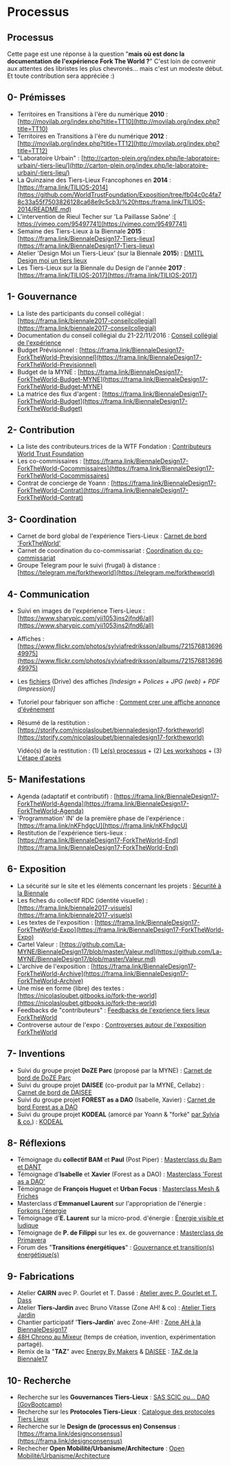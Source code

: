 # Processus

## Processus

Cette page est une réponse à la question "**mais où est donc la documentation de l'expérience Fork The World ?**" C'est loin de convenir aux attentes des libristes les plus chevronés... mais c'est un modeste début. Et toute contribution sera appréciée :\)

## 0- Prémisses

* Territoires en Transitions à l'ère du numérique **2010** : [http://movilab.org/index.php?title=TT10](http://movilab.org/index.php?title=TT10)
* Territoires en Transitions à l'ère du numérique **2012** : [http://movilab.org/index.php?title=TT12](http://movilab.org/index.php?title=TT12)
* "Laboratoire Urbain" : [http://carton-plein.org/index.php/le-laboratoire-urbain/-tiers-lieu/](http://carton-plein.org/index.php/le-laboratoire-urbain/-tiers-lieu/)
* La Quinzaine des Tiers-Lieux Francophones en **2014** : [https://frama.link/TILIOS-2014](https://github.com/WorldTrustFoundation/Exposition/tree/fb04c0c4fa78c33a55f7503826128ca68e9c5cb3/%20https:/frama.link/TILIOS-2014/README.md)
* L'intervention de Rieul Techer sur 'La Paillasse Saône' :[ https://vimeo.com/95497741](https://vimeo.com/95497741)
* Semaine des Tiers-Lieux à la Biennale **2015** : [https://frama.link/BiennaleDesign17-Tiers-lieux](https://frama.link/BiennaleDesign17-Tiers-lieux)
* Atelier 'Design Moi un Tiers-Lieux' \(sur la Biennale **2015**\) : [DM1TL Design moi un tiers lieux](https://hackpad.com/2TYhyGkNjje)
* Les Tiers-Lieux sur la Biennale du Design de l'année **2017** : [https://frama.link/TILIOS-2017](https://frama.link/TILIOS-2017)

## 1- Gouvernance

* La liste des participants du conseil collégial : [https://frama.link/biennale2017-conseilcollegial](https://frama.link/biennale2017-conseilcollegial)
* Documentation du conseil collégial du 21-22/11/2016 : [Conseil collégial de l'expérience ](https://hackpad.com/EBQ6ae0jDdQ)
* Budget Prévisionnel : [https://frama.link/BiennaleDesign17-ForkTheWorld-Previsionnel](https://frama.link/BiennaleDesign17-ForkTheWorld-Previsionnel)
* Budget de la MYNE : [https://frama.link/BiennaleDesign17-ForkTheWorld-Budget-MYNE](https://frama.link/BiennaleDesign17-ForkTheWorld-Budget-MYNE)
* La matrice des flux d'argent : [https://frama.link/BiennaleDesign17-ForkTheWorld-Budget](https://frama.link/BiennaleDesign17-ForkTheWorld-Budget)

## 2- Contribution

* La liste des contributeurs.trices de la WTF Fondation : [Contributeurs World Trust Foundation](https://hackpad.com/uX90pJaGf1o)
* Les co-commissaires : [https://frama.link/BiennaleDesign17-ForkTheWorld-Cocommissaires](https://frama.link/BiennaleDesign17-ForkTheWorld-Cocommissaires)
* Contrat de concierge de Yoann : [https://frama.link/BiennaleDesign17-ForkTheWorld-Contrat](https://frama.link/BiennaleDesign17-ForkTheWorld-Contrat)

## 3- Coordination

* Carnet de bord global de l'expérience Tiers-Lieux : [Carnet de bord 'ForkTheWorld'](https://hackpad.com/HsVVbQIR9Cz)
* Carnet de coordination du co-commissariat : [Coordination du co-commissariat](https://github.com/nicolasloubet/ForkTheWorld/blob/master/Textes/forktheworld_coordination.md)
* Groupe Telegram pour le suivi \(frugal\) à distance : [https://telegram.me/forktheworld](https://telegram.me/forktheworld)

## 4- Communication

* Suivi en images de l'expérience Tiers-Lieux : [https://www.sharypic.com/yii1053jns2jfnd6/all](https://www.sharypic.com/yii1053jns2jfnd6/all)
* Affiches : [https://www.flickr.com/photos/sylviafredriksson/albums/72157681369649975](https://www.flickr.com/photos/sylviafredriksson/albums/72157681369649975)
* Les [fichiers](https://drive.google.com/open?id=0B2bNimbuCtqsaEFsRFNuSVBONlk) \(Drive\) des affiches _\[Indesign + Polices + JPG \(web\) + PDF \(Impression\)\]_
* Tutoriel pour fabriquer son affiche : [Comment crer une affiche annonce d'événement](https://hackpad.com/vET6Q2GELF1)
* Résumé de la restitution : [https://storify.com/nicolasloubet/biennaledesign17-forktheworld](https://storify.com/nicolasloubet/biennaledesign17-forktheworld)

  Vidéo\(s\) de la restitution : \(1\) [Le\(s\) processus](https://youtu.be/Cjf5__Rlu0s) + \(2\) [Les workshops](https://youtu.be/xBE-esA2kKI?t=4m53s) + \(3\) [L'étape d'après](https://youtu.be/VXSs6vBp0a8)

## 5- Manifestations

* Agenda \(adaptatif et contributif\) : [https://frama.link/BiennaleDesign17-ForkTheWorld-Agenda](https://frama.link/BiennaleDesign17-ForkTheWorld-Agenda)
* 'Programmation' IN' de la première phase de l'expérience : [https://frama.link/nKFhdgcU](https://frama.link/nKFhdgcU)
* Restitution de l'expérience tiers-lieux : [https://frama.link/BiennaleDesign17-ForkTheWorld-End](https://frama.link/BiennaleDesign17-ForkTheWorld-End)

## 6- Exposition

* La sécurité sur le site et les éléments concernant les projets : [Sécurité à la Biennale](https://hackpad.com/jAV2y2PvgKa)
* Les fiches du collectif RDC \(identité visuelle\) : [https://frama.link/biennale2017-visuels](https://frama.link/biennale2017-visuels)
* Les textes de l'exposition : [https://frama.link/BiennaleDesign17-ForkTheWorld-Expo](https://frama.link/BiennaleDesign17-ForkTheWorld-Expo)
* Cartel Valeur : [https://github.com/La-MYNE/BiennaleDesign17/blob/master/Valeur.md](https://github.com/La-MYNE/BiennaleDesign17/blob/master/Valeur.md)
* L'archive de l'exposition : [https://frama.link/BiennaleDesign17-ForkTheWorld-Archive](https://frama.link/BiennaleDesign17-ForkTheWorld-Archive)
* Une mise en forme \(libre\) des textes  : [https://nicolasloubet.gitbooks.io/fork-the-world](https://nicolasloubet.gitbooks.io/fork-the-world)
* Feedbacks de "contributeurs" : [Feedbacks de l'exprience tiers lieux ForkTheWorld](https://hackpad.com/4RtjwanpAZK#:h=Alizée-:-&quot;Expositon-complète-m)
* Controverse autour de l'expo : [Controverses autour de l'exposition ForkTheWorld](https://hackpad.com/E6Hi1JpiqD5)

## 7- Inventions

* Suivi du groupe projet **DoZE Parc** \(proposé par la MYNE\) : [Carnet de bord de DoZE Parc](https://hackpad.com/98hpmej7KYH)
* Suivi du groupe projet **DAISEE** \(co-produit par la MYNE, Cellabz\) : [Carnet de bord de DAISEE](https://hackpad.com/ahuXu8dfACa)
* Suivi du groupe projet **FOREST as a DAO** \(Isabelle, Xavier\) : [Carnet de bord Forest as a DAO](https://lpsprojects.hackpad.com/Forest-as-a-DAO-Organisation-globale-BZKOKbdfjyx)
* Suivi du groupe projet **KODEAL** \(amorcé par Yoann & "forké" [par Sylvia & co.](http://movilab.org/index.php?title=Recherche_et_design_-_Les_nouvelles_formes_de_réciprocité_et_de_contractualisation)\) : [KODEAL](http://movilab.org/index.php?title=KoDeal)

## 8- Réflexions

* Témoignage du **collectif BAM** et **Paul** \(Post Piper\) : [Masterclass du Bam et DANT ](https://storify.com/nicolasloubet/biennaledesign17-collectifbam-dant)
* Témoignage d'**Isabelle** et **Xavier** \(Forest as a DAO\) : [Masterclass 'Forest as a DAO'](https://storify.com/nicolasloubet/biennaledesign17-forest-dao)
* Témoignage de **François Huguet** et **Urban Focus** : [Masterclass Mesh & Friches](https://storify.com/nicolasloubet/biennaledesign17-mesh-friches)
* Masterclass d'**Emmanuel Laurent** sur l'appropriation de l'énergie : [Forkons l'énergie](https://hackpad.com/Ll4iF2Xsz9G)
* Témoignage d'**E. Laurent** sur la micro-prod. d'énergie : [Énergie visible et ludique](https://storify.com/nicolasloubet/biennaledesign17-em-laurent-energie)
* Témoignage de **P. de Filippi** sur les ex. de gouvernance : [Masterclass de Primavera](https://storify.com/nicolasloubet/biennaledesign17-primavera-de-filippi)
* Forum des "**Transitions énergétiques**" : [Gouvernance et transition\(s\) énergétique\(s\)](https://storify.com/nicolasloubet/biennaledesign17-transition-gouvernance-energie)

## 9- Fabrications

* Atelier **CAIRN** avec P. Gourlet et T. Dassé : [Atelier avec P. Gourlet et T. Dass](https://hackpad.com/EDBRa60zyms)
* Atelier **Tiers-Jardin** avec Bruno Vitasse \(Zone AH! & co\) : [Atelier Tiers Jardin](https://frama.link/BiennaleDesign17-ForkTheWorld-TiersJardin)
* Chantier participatif '**Tiers-Jardin**' avec Zone-AH! : [Zone AH à la BiennaleDesign17](https://frama.link/BiennaleDesign17-ForkTheWorld-ZoneAH)
* [48H Chrono au Mixeur](https://hackpad.com/eAzMZztYIzi) \(temps de création, invention, expérimentation partagé\).
* Remix de la "**TAZ**" avec [Energy By Makers](https://hackpad.com/DTDzpgiFtvm) & [DAISEE](https://hackpad.com/KHgFcafILUc) : [TAZ de la Biennale17](https://hackpad.com/RaNrSas8xnN)

## 10- Recherche

* Recherche sur les **Gouvernances Tiers-Lieux** : [SAS SCIC ou... DAO \(GovBootcamp\)](https://hackpad.com/mYP9xSLvexh)
* Recherche sur les **Protocoles Tiers-Lieux** : [Catalogue des protocoles Tiers Lieux](https://hackpad.com/CbzN75WgWDa)
* Recherche sur le **Design de \(processus en\) Consensus** : [https://frama.link/designconsensus](https://frama.link/designconsensus)
* Rechecher **Open Mobilité/Urbanisme/Architecture** : [Open Mobilité/Urbanisme/Architecture](https://hackpad.com/9DK2AWQvQYg)

